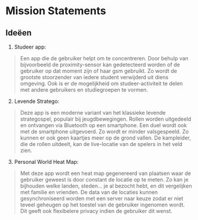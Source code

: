 # Mission Statements

## Ideëen

1. Studeer app:  
> Een app die de gebruiker helpt om te concentreren. Door behulp van bijvoorbeeld de proximity-sensor kan gedetecteerd worden of de gebruiker op dat moment zijn of haar gsm gebruikt. Zo wordt de grootste stoorzender van iedere student verwijderd uit diens omgeving. Ook is er de mogelijkheid om studeer-activiteit te delen met andere gebruikers en studiegroepen te vormen.
2. Levende Stratego:  
> Deze app is een moderne variant van het klassieke levende strategospel, populair bij jeugdbewegingen. Rollen worden uitgedeeld en ontvangen via Bluetooth op een smartphone. Een duel wordt ook met de smartphone uitgevoerd. Zo wordt er minder valsgespeeld. Zo kunnen er ook geen kaartjes meer op de grond vallen. De kampleider, die de rollen uitdeelt, kan de live-locatie van de spelers in het veld zien.
3. Personal World Heat Map:  
> Met deze app wordt een heat map gegenereerd van plaatsen waar de gebruiker geweest is door constant de locatie op te meten. Zo kan je bijhouden welke landen, steden... je al bezocht hebt, en dit vergelijken met familie en vrienden. De data van de locaties kunnen gesynchroniseerd worden met een server naar keuze zodat er niet teveel geheugen op het toestel van de gebruiker ingenomen wordt. Dit geeft ook flexibelere privacy indien de gebruiker dit wenst.

